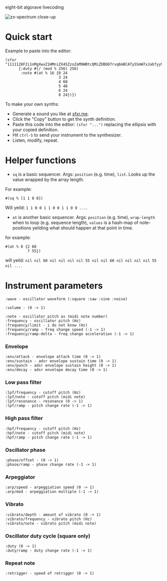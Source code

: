 eight-bit algorave livecoding

![zx-spectrum close-up](./public/img/bg.png)

# Quick start

Example to paste into the editor:

	(sfxr "1111128F2i1nMgXwxZ1HMniZX45ZzoZaM9WBtcQMiZDBbD7rvq6mBCATySSmW7xJabfyy9xfh2aeeB1JPr4b7vKfXcZDbWJ7aMPbg45gBKUxMijaTNnvb2pw"
	      {:duty #(/ (mod % 256) 256)
	       :note #(at % 16 {0 24
	                        3 24
	                        4 60
	                        5 48
	                        6 24
	                        8 24})})

To make your own synths:

 * Generate a sound you like at [sfxr.me](http://sfxr.me/).
 * Click the "Copy" button to get the synth definition.
 * Paste this code into the editor: `(sfxr "...")` replacing the ellipsis with your copied definition.
 * Hit `ctrl-S` to send your instrument to the synthesizer.
 * Listen, modify, repeat.

# Helper functions

 * `sq` is a basic sequencer. Args: `position` (e.g. time), `list`. Looks up the value wrapped by the array length.

For example:

	#(sq % [1 1 0 0])

Will yeild: `1 1 0 0 1 1 0 0 1 1 0 0 ...`.

 * `at` is another basic sequencer. Args: `position` (e.g. time), `wrap-length` when to loop (e.g. sequence length), `values` is a hash-map of note-positions yeilding what should happen at that point in time.

for example:

	#(at % 8 {2 60
	          7 55})

will yeild: `nil nil 60 nil nil nil nil 55 nil nil 60 nil nil nil nil 55 nil ...`. 

# Instrument parameters

	:wave - oscillator waveform (:square :saw :sine :noise)

	:volume - (0 -> 1)
	
	:note - oscillator pitch as (midi note number)
	:frequency - oscillator pitch (Hz)
	:frequency/limit - i do not know (Hz)
	:frequency/ramp - freq change speed (-1 -> 1)
	:frequency/ramp-delta - freq change acceleration (-1 -> 1)

### Envelope

	:env/attack - envelope attack time (0 -> 1)
	:env/sustain - adsr envelope sustain time (0 -> 1)
	:env/punch - adsr envelope sustain height (0 -> 1)
	:env/decay - adsr envelope decay time (0 -> 1)

### Low pass filter

	:lpf/frequency - cutoff pitch (Hz)
	:lpf/note - cutoff pitch (midi note)
	:lpf/resonance - resonance (0 -> 1)
	:lpf/ramp - pitch change rate (-1 -> 1)

### High pass filter

	:hpf/frequency - cutoff pitch (Hz)
	:hpf/note - cutoff pitch (midi note)
	:hpf/ramp - pitch change rate (-1 -> 1)

### Oscillator phase

	:phase/offset - (0 -> 1)
	:phase/ramp - phase change rate (-1 -> 1)

### Arpeggiator

	:arp/speed - arpeggiation speed (0 -> 1)
	:arp/mod - arpeggiation multiple (-1 -> 1)

### Vibrato

	:vibrato/depth - amount of vibrato (0 -> 1)
	:vibrato/frequency - vibrato pitch (Hz)
	:vibrato/note - vibrato pitch (midi note)

### Oscillator duty cycle (square only)

	:duty (0 -> 1)
	:duty/ramp - duty change rate (-1 -> 1)

### Repeat note

	:retrigger - speed of retrigger (0 -> 1)
